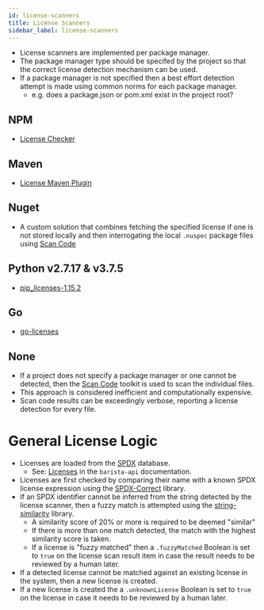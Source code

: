 ```yaml
---
id: license-scanners
title: License Scanners
sidebar_label: license-scanners
---
```


* License scanners are implemented per package manager.
* The package manager type should be specifed by the project so that the correct license detection mechanism can be used.
* If a package manager is not specified then a best effort detection attempt is made using common norms for each package manager.
  * e.g. does a package.json or pom.xml exist in the project root?

## NPM
* [License Checker](https://github.com/davglass/license-checker)

## Maven
* [License Maven Plugin](https://www.mojohaus.org/license-maven-plugin/aggregate-download-licenses-mojo.html)

## Nuget
* A custom solution that combines fetching the specified license if one is not stored locally and then interrogating the local `.nuspec` package files using [Scan Code](https://github.com/nexB/scancode-toolkit)

## Python v2.7.17 & v3.7.5
* [pip_licenses-1.15.2](https://github.com/raimon49/pip-licenses)

## Go
* [go-licenses](https://github.com/google/go-licenses)


## None
* If a project does not specify a package manager or one cannot be detected, then the [Scan Code](https://github.com/nexB/scancode-toolkit) toolkit is used to scan the individual files.
* This approach is considered inefficient and computationally expensive.
* Scan code results can be exceedingly verbose, reporting a license detection for every file.

# General License Logic
* Licenses are loaded from the [SPDX](https://spdx.org/) database.
  * See: [Licenses](../../barista-api/docs/licenses.md) in the `barista-api` documentation.
* Licenses are first checked by comparing their name with a known SPDX license expression using the [SPDX-Correct](https://www.npmjs.com/package/spdx-correct) library.
* If an SPDX identifier cannot be inferred from the string detected by the license scanner, then a fuzzy match is attempted using the [string-similarity](https://www.npmjs.com/package/string-similarity) library.
  * A similarity score of 20% or more is required to be deemed "similar"
  * If there is more than one match detected, the match with the highest similarity score is taken.
  * If a license is "fuzzy matched" then a `.fuzzyMatched` Boolean is set to `true` on the license scan result item in case the result needs to be reviewed by a human later.
* If a detected license cannot be matched against an existing license in the system, then a new license is created.
* If a new license is created the a `.unknownLicense` Boolean is set to `true` on the license in case it needs to be reviewed by a human later.
